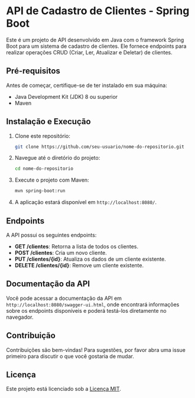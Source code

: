 # API de Cadastro de Clientes - Spring Boot

Este é um projeto de API desenvolvido em Java com o framework Spring Boot para um sistema de cadastro de clientes. Ele fornece endpoints para realizar operações CRUD (Criar, Ler, Atualizar e Deletar) de clientes.

## Pré-requisitos

Antes de começar, certifique-se de ter instalado em sua máquina:

- Java Development Kit (JDK) 8 ou superior
- Maven

## Instalação e Execução

1. Clone este repositório:

   ```bash
   git clone https://github.com/seu-usuario/nome-do-repositorio.git
   ```

2. Navegue até o diretório do projeto:

   ```bash
   cd nome-do-repositorio
   ```

3. Execute o projeto com Maven:

   ```bash
   mvn spring-boot:run
   ```

4. A aplicação estará disponível em `http://localhost:8080/`.

## Endpoints

A API possui os seguintes endpoints:

- **GET /clientes**: Retorna a lista de todos os clientes.
- **POST /clientes**: Cria um novo cliente.
- **PUT /clientes/{id}**: Atualiza os dados de um cliente existente.
- **DELETE /clientes/{id}**: Remove um cliente existente.

## Documentação da API

Você pode acessar a documentação da API em `http://localhost:8080/swagger-ui.html`, onde encontrará informações sobre os endpoints disponíveis e poderá testá-los diretamente no navegador.

## Contribuição

Contribuições são bem-vindas! Para sugestões, por favor abra uma issue primeiro para discutir o que você gostaria de mudar.

## Licença

Este projeto está licenciado sob a [Licença MIT](https://opensource.org/licenses/MIT).

